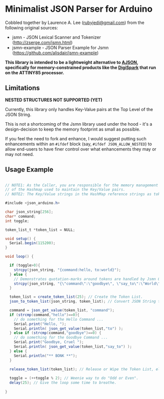 Minimalist JSON Parser for Arduino
==================================

Cobbled together by Laurence A. Lee (rubyjedi@gmail.com) from the following original sources:

* jsmn         - JSON Lexical Scanner and Tokenizer (http://zserge.com/jsmn.html)
* jsmn-example - JSON Parser Example for Jsmn (https://github.com/alisdair/jsmn-example)

**This library is intended to be a lightweight alternative to [AJSON](https://github.com/interactive-matter/aJson.git), specifically for memory-constrained products like the [DigiSpark](http://digistump.com/product.php?id=1) that run on the ATTINY85 processor.**

## Limitations ##
**NESTED STRUCTURES NOT SUPPORTED (YET)**

Currently, this library only handles Key-Value pairs at the Top Level of the JSON String. 

This is not a shortcoming of the Jsmn library used under the hood - it's a design-decision to keep the memory footprint as small as possible.

If you feel the need to fork and enhance, I would suggest putting such enhancements within an `#ifdef` block (say, `#ifdef JSON_ALLOW_NESTED`) to allow end-users to have finer control over what enhancements they may or may not need.

## Usage Example ##
``` java

// NOTE1: As the Caller, you are responsible for the memory management (calling create_token_list() and release_token_list())
// of the Hashmap used to maintain the Key/Value pairs.
// NOTE2: The Key/Value strings in the HashMap reference strings as tokenized within the original JSON String.

#include <json_arduino.h>

char json_string[256];
char* command;
int toggle;

token_list_t *token_list = NULL;

void setup() {
  Serial.begin(115200);
}

void loop() {

  if (toggle>0){
    strcpy(json_string, "{command:hello, to:world}");
  } else {
    // Demonstrates quotation-marks around tokens are handled by Jsmn OK.
    strcpy(json_string, "{\"command\":\"goodbye\", \"say_to\":\"World\"}"); 
  }

  token_list = create_token_list(25); // Create the Token List.
  json_to_token_list(json_string, token_list); // Convert JSON String to a Hashmap of Key/Value Pairs

  command = json_get_value(token_list, "command");
  if (strcmp(command,"hello")==0){
    // do something for the Hello Command ...
    Serial.print("Hello, ");
    Serial.println( json_get_value(token_list,"to") );
  } else if (strcmp(command,"goodbye")==0) {
    // do something for the Goodbye Command ...
    Serial.print("Goodbye, Cruel ");
    Serial.println( json_get_value(token_list,"say_to") );
  } else {
    Serial.println("** BONK **");
  } 

  release_token_list(token_list); // Release or Wipe the Token List, else memory-leak at your own peril.
  
  toggle = (++toggle % 2); // Weenie way to do "Odd or Even".
  delay(25); // Give the loop some time to breathe.
  
}

```
